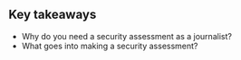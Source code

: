 
## Key takeaways

* Why do you need a security assessment as a journalist?
* What goes into making a security assessment?

